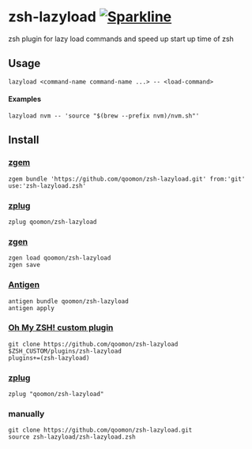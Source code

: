 # zsh-lazyload [![Sparkline](https://stars.medv.io/qoomon/zsh-lazyload.svg)](https://stars.medv.io/qoomon/zsh-lazyload)

zsh plugin for lazy load commands and speed up start up time of zsh


## Usage
`lazyload <command-name command-name ...> -- <load-command>`

#### Examples
`lazyload nvm -- 'source "$(brew --prefix nvm)/nvm.sh"'`

## Install

### [zgem](https://github.com/qoomon/zgem)
`zgem bundle 'https://github.com/qoomon/zsh-lazyload.git' from:'git' use:'zsh-lazyload.zsh'`
### [zplug](https://github.com/zdharma/zplugin)
`zplug qoomon/zsh-lazyload`
### [zgen](https://github.com/tarjoilija/zgen)
```
zgen load qoomon/zsh-lazyload
zgen save
```
### [Antigen](https://github.com/zsh-users/antigen)
```
antigen bundle qoomon/zsh-lazyload
antigen apply
```
### [Oh My ZSH! custom plugin](http://ohmyz.sh/)
```
git clone https://github.com/qoomon/zsh-lazyload $ZSH_CUSTOM/plugins/zsh-lazyload
plugins+=(zsh-lazyload)
```
### [zplug](https://github.com/zplug/zplug)
`zplug "qoomon/zsh-lazyload"`
### manually
```
git clone https://github.com/qoomon/zsh-lazyload.git
source zsh-lazyload/zsh-lazyload.zsh
```



